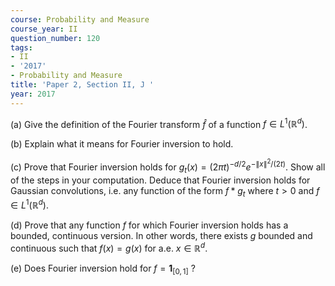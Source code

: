 ```yaml
---
course: Probability and Measure
course_year: II
question_number: 120
tags:
- II
- '2017'
- Probability and Measure
title: 'Paper 2, Section II, J '
year: 2017
---
```




(a) Give the definition of the Fourier transform $\widehat{f}$ of a function $f \in L^{1}\left(\mathbb{R}^{d}\right)$.

(b) Explain what it means for Fourier inversion to hold.

(c) Prove that Fourier inversion holds for $g_{t}(x)=(2 \pi t)^{-d / 2} e^{-\|x\|^{2} /(2 t)}$. Show all of the steps in your computation. Deduce that Fourier inversion holds for Gaussian convolutions, i.e. any function of the form $f * g_{t}$ where $t>0$ and $f \in L^{1}\left(\mathbb{R}^{d}\right)$.

(d) Prove that any function $f$ for which Fourier inversion holds has a bounded, continuous version. In other words, there exists $g$ bounded and continuous such that $f(x)=g(x)$ for a.e. $x \in \mathbb{R}^{d}$.

(e) Does Fourier inversion hold for $f=\mathbf{1}_{[0,1]}$ ?